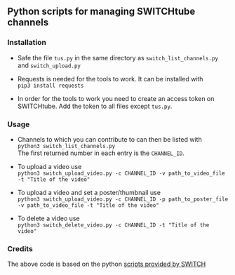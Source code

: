 ## Python scripts for managing SWITCHtube channels

### Installation

* Safe the file ```tus.py``` in the same directory as ```switch_list_channels.py``` and ```switch_upload.py```

* Requests is needed for the tools to work. It can be installed with\
```pip3 install requests```

* In order for the tools to work you need to create an access token on SWITCHtube. Add the token to all files except ```tus.py```.

### Usage

* Channels to which you can contribute to can then be listed with\
```python3 switch_list_channels.py```\
The first returned number in each entry is the ```CHANNEL_ID```.

* To upload a video use\
```python3 switch_upload_video.py -c CHANNEL_ID -v path_to_video_file -t "Title of the video"```

* To upload a video and set a poster/thumbnail use\
```python3 switch_upload_video.py -c CHANNEL_ID -p path_to_poster_file -v path_to_video_file -t "Title of the video"```

* To delete a video use\
```python3 switch_delete_video.py -c CHANNEL_ID -t "Title of the video"```

### Credits

The above code is based on the python [scripts provided by SWITCH](https://github.com/Fingertips/SwitchTube-examples#web-service-api)
